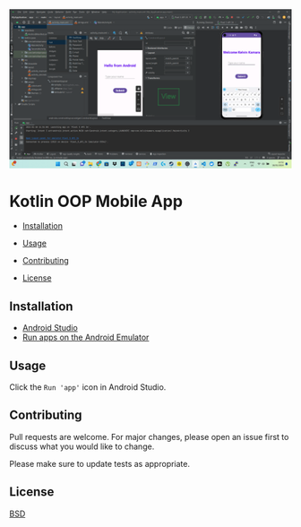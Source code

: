 <img src="https://github.com/kkamara/useful/blob/main/kotlin-my-app-mobile-app.png?raw=true" alt="kotlin-my-app-mobile-app.png" width=""/>

# Kotlin OOP Mobile App

* [Installation](#installation)

* [Usage](#usage)

* [Contributing](#contributing)

* [License](#license)

## Installation

* [Android Studio](https://developer.android.com/studio)
* [Run apps on the Android Emulator](https://developer.android.com/studio/run/emulator)

## Usage

Click the `Run 'app'` icon in Android Studio.

## Contributing
Pull requests are welcome. For major changes, please open an issue first to discuss what you would like to change.

Please make sure to update tests as appropriate.

## License
[BSD](https://opensource.org/licenses/BSD-3-Clause)